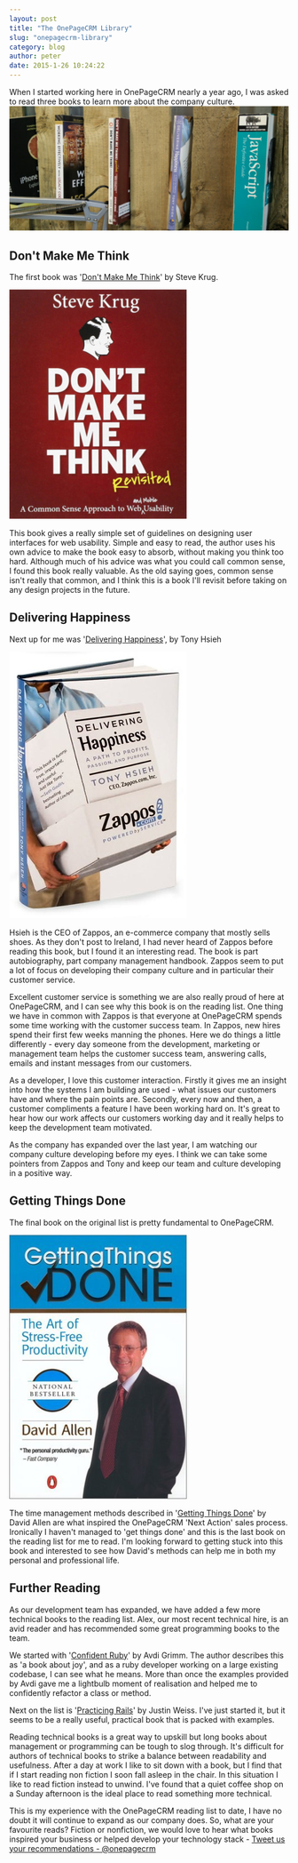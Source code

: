 ```yaml
---
layout: post
title: "The OnePageCRM Library"
slug: "onepagecrm-library"
category: blog
author: peter
date: 2015-1-26 10:24:22
---
```


When I started working here in OnePageCRM nearly a year ago, I was asked to read three books to learn more about the company culture.
<img class="img-responsive" src="/img/library.jpg" />

## Don't Make Me Think
The first book was '[Don't Make Me Think][1]' by Steve Krug.

<img class="img-responsive" src="/img/dontmakemethink.jpg" />

This book gives a really simple set of guidelines on designing user interfaces for web usability. Simple and easy to read, the author uses his own advice to make the book easy to absorb, without making you think too hard. Although much of his advice was what you could call common sense, I found this book really valuable. As the old saying goes, common sense isn't really that common, and I think this is a book I'll revisit before taking on any design projects in the future.

## Delivering Happiness
Next up for me was '[Delivering Happiness][2]', by Tony Hsieh

<img class="img-responsive" src="/img/deliveringhappiness.jpg" />

Hsieh is the CEO of Zappos, an e-commerce company that mostly sells shoes. As they don't post to Ireland, I had never heard of Zappos before reading this book, but I found it an interesting read. The book is part autobiography, part company management handbook. Zappos seem to put a lot of focus on developing their company culture and in particular their customer service.

Excellent customer service is something we are also really proud of here at OnePageCRM, and I can see why this book is on the reading list. One thing we have in common with Zappos is that everyone at OnePageCRM spends some time working with the customer success team. In Zappos, new hires spend their first few weeks manning the phones. Here we do things a little differently - every day someone from the development, marketing or management team helps the customer success team, answering calls, emails and instant messages from our customers.

As a developer, I love this customer interaction. Firstly it gives me an insight into how the systems I am building are used - what issues our customers have and where the pain points are. Secondly, every now and then, a customer compliments a feature I have been working hard on. It's great to hear how our work affects our customers working day and it really helps to keep the development team motivated.

As the company has expanded over the last year, I am watching our company culture developing before my eyes. I think we can take some pointers from Zappos and Tony and keep our team and culture developing in a positive way.

## Getting Things Done
The final book on the original list is pretty fundamental to OnePageCRM.

<img class="img-responseive" src="/img/gettingthingsdone.jpg">

The time management methods described in '[Getting Things Done][3]' by David Allen are what inspired the OnePageCRM 'Next Action' sales process.
Ironically I haven't managed to 'get things done' and this is the last book on the reading list for me to read.
I'm looking forward to getting stuck into this book and interested to see how David's methods can help me in both my personal and professional life.

## Further Reading
As our development team has expanded, we have added a few more technical books to the reading list.
Alex, our most recent technical hire, is an avid reader and has recommended some great programming books to the team.

We started with '[Confident Ruby][4]' by Avdi Grimm. The author describes this as 'a book about joy', and as a ruby developer working on a large existing codebase, I can see what he means. More than once the examples provided by Avdi gave me a lightbulb moment of realisation and helped me to confidently refactor a class or method.

Next on the list is '[Practicing Rails][5]' by Justin Weiss. I've just started it, but it seems to be a really useful, practical book that is packed with examples.

Reading technical books is a great way to upskill but long books about management or programming can be tough to slog through.
It's difficult for authors of technical books to strike a balance between readability and usefulness.
After a day at work I like to sit down with a book, but I find that if I start reading non fiction I soon fall asleep in the chair. In this situation I like to read fiction instead to unwind.
I've found that a quiet coffee shop on a Sunday afternoon is the ideal place to read something more technical.

This is my experience with the OnePageCRM reading list to date, I have no doubt it will continue to expand as our company does. 
So, what are your favourite reads? 
Fiction or nonfiction, we would love to hear what books inspired your business or helped develop your technology stack - <a href="https://twitter.com/intent/tweet?screen_name=onepagecrm" class="twitter-mention-button" data-related="onepagecrm">Tweet us your recommendations - @onepagecrm</a>


  [1]: http://www.sensible.com/dmmt.html
  [2]: http://deliveringhappiness.com/
  [3]: http://gettingthingsdone.com
  [4]: http://www.confidentruby.com/
  [5]: https://www.justinweiss.com/book/
